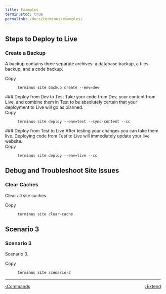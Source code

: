 ```yaml
---
title: Examples
terminustoc: true
permalink: /docs/terminus/examples/
---
```

## Steps to Deploy to Live
### Create a Backup
A backup contains three separate archives: a database backup, a files backup, and a code backup.
<div class="zero-clipboard">
  <span class="btn-clipboard" id="scenario1button_create-backup" data-clipboard-target="scenario1_create-backup">Copy</span>
  <figure class="highlight"><pre id="scenario1_create-backup"><code class="bash" data-lang="bash">terminus site backup create --env=dev</code></pre></figure>
</div>
### Deploy from Dev to Test
Take your code from Dev, your content from Live, and combine them in Test to be absolutely certain that your deployment to Live will go as planned.
<div class="zero-clipboard">
  <span class="btn-clipboard" id="scenario1button_deploydev" data-clipboard-target="scenario1_deploydev">Copy</span>
    <figure class="highlight"><pre id="scenario1_deploydev"><code class="bash" data-lang="bash">terminus site deploy --env=test --sync-content --cc</code></pre></figure>
</div>
### Deploy from Test to Live
After testing your changes you can take them live. Deploying code from Test to Live will immediately update your live website.
<div class="zero-clipboard">
  <span class="btn-clipboard" id="scenario1button_deploytest" data-clipboard-target="scenario1_deploytest">Copy</span>
  <figure class="highlight"><pre id="scenario1_deploytest"><code class="bash" data-lang="bash">terminus site deploy --env=live --cc</code></pre></figure>
</div>

## Debug and Troubleshoot Site Issues
### Clear Caches
Clear all site caches.
<div class="zero-clipboard">
  <span class="btn-clipboard" id="scenario2button_clear-cache" data-clipboard-target="scenario2_clear-cache">Copy</span>
  <figure class="highlight"><pre id="scenario2_clear-cache"><code class="bash" data-lang="bash">terminus site clear-cache</code></pre></figure>
</div>

## Scenario 3
### Scenario 3
Scenario 3.
<div class="zero-clipboard">
  <span class="btn-clipboard" id="scenario3button_scenario3" data-clipboard-target="scenario3_scenario3">Copy</span>
  <figure class="highlight"><pre id="scenario3_scenario3"><code class="bash" data-lang="bash">terminus site scenario-3</code></pre></figure>
</div>


<div class="terminus-pager">
  <hr>
      <a style="float:left;" href="/docs/terminus/commands"><span class="terminus-pager-lsaquo">&lsaquo;</span>Commands</a>
      <a style="float:right;" href="/docs/terminus/extend"><span class="terminus-pager-rsaquo">&rsaquo;</span>Extend</a>
</div>
